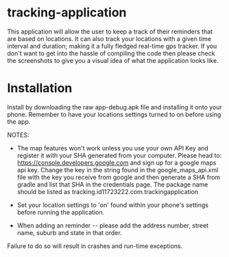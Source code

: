 # tracking-application
This application will allow the user to keep a track of their reminders that are based on locations. It can also track your locations with a given time interval and duration; making it a fully fledged real-time gps tracker. If you don't want to get into the hassle of compiling the code then please check the screenshots to give you a visual idea of what the application looks like.

# Installation
Install by downloading the raw app-debug.apk file and installing it onto your phone. Remember to have your locations settings turned to on before using the app.

NOTES:

- The map features won't work unless you use your own API Key and register it with your SHA generated from your computer.
Please head to: https://console.developers.google.com and sign up for a google maps api key. Change the key in the string found in the google_maps_api.xml file with the key you receive from google and then generate a SHA from gradle and list that SHA in the credentials page. The package name should be listed as tracking.id11723222.com.trackingapplication 

- Set your location settings to 'on' found within your phone's settings before running the application.

- When adding an reminder -- please add the address number, street name, suburb and state in that order.

Failure to do so will result in crashes and run-time exceptions.

